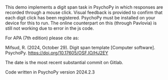This demo implements a digit span task in PsychoPy in which responses are recorded through a mouse click. Visual feedback is provided to confirm that each digit click has been registered. PsychoPy must be installed on your device for this to run. The online counterpart on this (through Pavlovia) is still not working due to error in the js code.

For APA (7th edition) please cite as:

Mifsud, R. (2024, October 29). Digit span template [Computer software]. PsychoPy. https://doi.org/10.17605/OSF.IO/HJ2EY

The date is the most recent substantial commit on Gitlab.

Code written in PsychoPy version 2024.2.3

